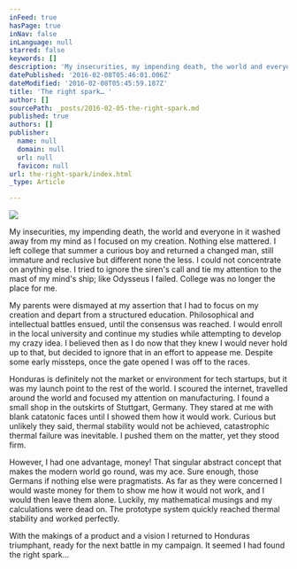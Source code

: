 ```yaml
---
inFeed: true
hasPage: true
inNav: false
inLanguage: null
starred: false
keywords: []
description: 'My insecurities, my impending death, the world and everyone in it washed away from my mind as I focused on my creation.'
datePublished: '2016-02-08T05:46:01.006Z'
dateModified: '2016-02-08T05:45:59.187Z'
title: 'The right spark… '
author: []
sourcePath: _posts/2016-02-05-the-right-spark.md
published: true
authors: []
publisher:
  name: null
  domain: null
  url: null
  favicon: null
url: the-right-spark/index.html
_type: Article

---
```

![](https://the-grid-user-content.s3-us-west-2.amazonaws.com/b585de4b-9c9a-41a3-96f7-bb5b07e555dc.jpg)

My insecurities, my impending death, the world and everyone in it washed away from my mind as I focused on my creation. Nothing else mattered. I left college that summer a curious boy and returned a changed man, still immature and reclusive but different none the less. I could not concentrate on anything else. I tried to ignore the siren's call and tie my attention to the mast of my mind's ship; like Odysseus I failed. College was no longer the place for me.

My parents were dismayed at my assertion that I had to focus on my creation and depart from a structured education. Philosophical and intellectual battles ensued, until the consensus was reached. I would enroll in the local university and continue my studies while attempting to develop my crazy idea. I believed then as I do now that they knew I would never hold up to that, but decided to ignore that in an effort to appease me. Despite some early missteps, once the gate opened I was off to the races.

Honduras is definitely not the market or environment for tech startups, but it was my launch point to the rest of the world. I scoured the internet, travelled around the world and focused my attention on manufacturing. I found a small shop in the outskirts of Stuttgart, Germany. They stared at me with blank catatonic faces until I showed them how it would work. Curious but unlikely they said, thermal stability would not be achieved, catastrophic thermal failure was inevitable. I pushed them on the matter, yet they stood firm.

However, I had one advantage, money! That singular abstract concept that makes the modern world go round, was my ace. Sure enough, those Germans if nothing else were pragmatists. As far as they were concerned I would waste money for them to show me how it would not work, and I would then leave them alone. Luckily, my mathematical musings and my calculations were dead on. The prototype system quickly reached thermal stability and worked perfectly. 

With the makings of a product and a vision I returned to Honduras triumphant, ready for the next battle in my campaign. It seemed I had found the right spark...